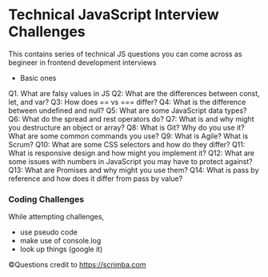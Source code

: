 # Technical JavaScript Interview Challenges

This contains series of technical JS questions you can come across as begineer in frontend development interviews

- Basic ones

Q1. What are falsy values in JS
Q2: What are the differences between const, let, and var?
Q3: How does == vs === differ?
Q4: What is the difference between undefined and null?
Q5: What are some JavaScript data types?
Q6: What do the spread and rest operators do?
Q7: What is and why might you destructure an object or array?
Q8: What is Git? Why do you use it? What are some common commands you use?
Q9: What is Agile? What is Scrum?
Q10: What are some CSS selectors and how do they differ?
Q11: What is responsive design and how might you implement it?
Q12: What are some issues with numbers in JavaScript you may have to protect against?
Q13: What are Promises and why might you use them?
Q14: What is pass by reference and how does it differ from pass by value?

### Coding Challenges

While attempting challenges,

- use pseudo code
- make use of console.log
- look up things (google it)

©Questions credit to https://scrimba.com
